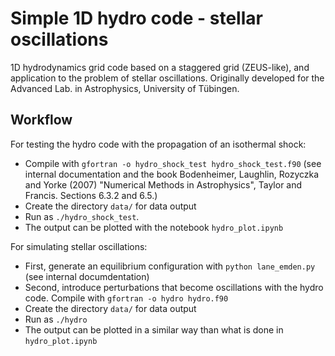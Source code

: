 # Simple 1D hydro code - stellar oscillations

1D hydrodynamics grid code based on a staggered grid (ZEUS-like), and application to the problem of stellar oscillations. Originally developed for the Advanced Lab. in Astrophysics, University of Tübingen.

## Workflow

For testing the hydro code with the propagation of an isothermal shock:
* Compile with `gfortran -o hydro_shock_test hydro_shock_test.f90` (see internal documentation and the book Bodenheimer, Laughlin, Rozyczka and Yorke (2007) "Numerical Methods in Astrophysics", Taylor and Francis. Sections 6.3.2 and 6.5.)
* Create the directory `data/` for data output
* Run as `./hydro_shock_test`.
* The output can be plotted with the notebook `hydro_plot.ipynb`

For simulating stellar oscillations:
* First, generate an equilibrium configuration with `python lane_emden.py` (see internal documdentation)
* Second, introduce perturbations that become oscillations with the hydro code. Compile with `gfortran -o hydro hydro.f90`
* Create the directory `data/` for data output
* Run as `./hydro`
* The output can be plotted in a similar way than what is done in `hydro_plot.ipynb`
